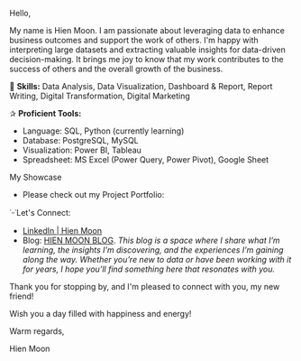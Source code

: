 Hello,

My name is Hien Moon. I am passionate about leveraging data to enhance business outcomes and support the work of others. I'm happy with interpreting large datasets and extracting valuable insights for data-driven decision-making. It brings me joy to know that my work contributes to the success of others and the overall growth of the business.

🤍 **Skills:** Data Analysis, Data Visualization, Dashboard & Report, Report Writing, Digital Transformation, Digital Marketing

✰ **Proficient Tools:** 
+ Language: SQL, Python (currently learning)
+ Database: PostgreSQL, MySQL
+ Visualization: Power BI, Tableau
+ Spreadsheet: MS Excel (Power Query, Power Pivot), Google Sheet

My Showcase
+ Please check out my Project Portfolio:

˙ᵕ˙Let's Connect:
+ [LinkedIn | Hien Moon](https://www.linkedin.com/in/hiennt1017/)
+ Blog: [HIEN MOON BLOG](https://hienmoon.com/?utm_source=github&utm_medium=readme). _This blog is a space where I share what I’m learning, the insights I’m discovering, and the experiences I’m gaining along the way. Whether you’re new to data or have been working with it for years, I hope you’ll find something here that resonates with you._



Thank you for stopping by, and I'm pleased to connect with you, my new friend!

Wish you a day filled with happiness and energy!

Warm regards,

Hien Moon
